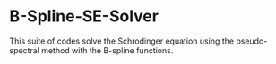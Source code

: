 # B-Spline-SE-Solver
This suite of codes solve the Schrodinger equation using the pseudo-spectral method with the B-spline functions.
